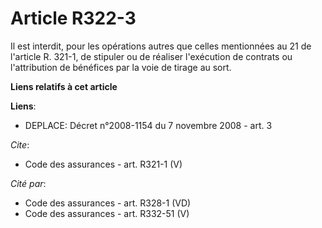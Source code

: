 # Article R322-3

Il est interdit, pour les opérations autres que celles mentionnées au 21 de l'article R. 321-1, de stipuler ou de réaliser
l'exécution de contrats ou l'attribution de bénéfices par la voie de tirage au sort.

**Liens relatifs à cet article**

**Liens**:

  - DEPLACE: Décret n°2008-1154 du 7 novembre 2008 - art. 3

_Cite_:

  - Code des assurances - art. R321-1 (V)

_Cité par_:

  - Code des assurances - art. R328-1 (VD)
  - Code des assurances - art. R332-51 (V)
